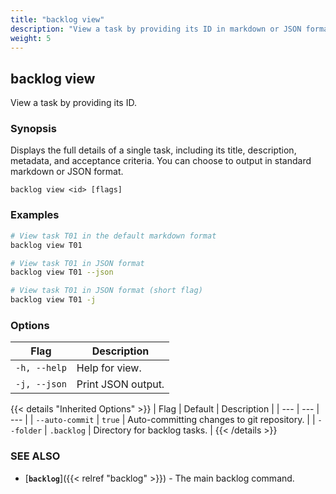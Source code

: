 ```yaml
---
title: "backlog view"
description: "View a task by providing its ID in markdown or JSON format."
weight: 5
---
```


## backlog view

View a task by providing its ID.

### Synopsis

Displays the full details of a single task, including its title, description, metadata, and acceptance criteria. You can choose to output in standard markdown or JSON format.

```
backlog view <id> [flags]
```

### Examples

```bash
# View task T01 in the default markdown format
backlog view T01

# View task T01 in JSON format
backlog view T01 --json

# View task T01 in JSON format (short flag)
backlog view T01 -j
```

### Options

| Flag | Description |
| --- | --- |
| `-h, --help` | Help for view. |
| `-j, --json` | Print JSON output. |

{{< details "Inherited Options" >}}
| Flag | Default | Description |
| --- | --- | --- |
| `--auto-commit` | `true` | Auto-committing changes to git repository. |
| `--folder` | `.backlog` | Directory for backlog tasks. |
{{< /details >}}

### SEE ALSO

- [**`backlog`**]({{< relref "backlog" >}}) - The main backlog command.